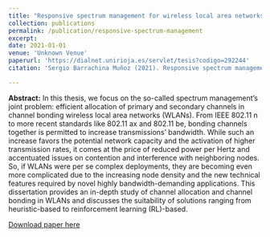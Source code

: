 ```yaml
---
title: "Responsive spectrum management for wireless local area networks: from heuristic-based policies to model-free reinforcement learning"
collection: publications
permalink: /publication/responsive-spectrum-management
excerpt:
date: 2021-01-01
venue: 'Unknown Venue'
paperurl: 'https://dialnet.unirioja.es/servlet/tesis?codigo=292244'
citation: 'Sergio Barrachina Muñoz (2021). Responsive spectrum management for wireless local area networks: from heuristic-based policies to model-free reinforcement learning. <i>Unknown Venue</i>.'

---
```

**Abstract:** In this thesis, we focus on the so-called spectrum management’s joint problem: efficient allocation of primary and secondary channels in channel bonding wireless local area networks (WLANs). From IEEE 802.11 n to more recent standards like 802.11 ax and 802.11 be, bonding channels together is permitted to increase transmissions’ bandwidth. While such an increase favors the potential network capacity and the activation of higher transmission rates, it comes at the price of reduced power per Hertz and accentuated issues on contention and interference with neighboring nodes. So, if WLANs were per se complex deployments, they are becoming even more complicated due to the increasing node density and the new technical features required by novel highly bandwidth-demanding applications. This dissertation provides an in-depth study of channel allocation and channel bonding in WLANs and discusses the suitability of solutions ranging from heuristic-based to reinforcement learning (RL)-based.

[Download paper here](https://dialnet.unirioja.es/servlet/tesis?codigo=292244)
